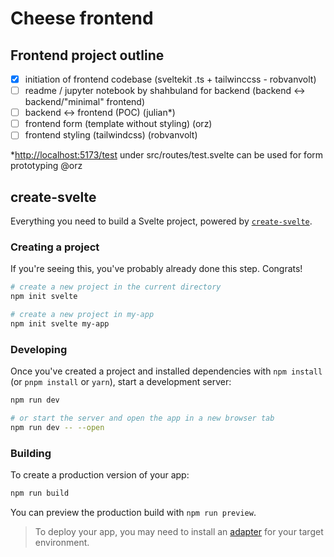 # Cheese frontend

## Frontend project outline

- [x] initiation of frontend codebase (sveltekit .ts + tailwinccss - robvanvolt)
- [ ] readme / jupyter notebook by shahbuland for backend (backend <-> backend/"minimal" frontend)
- [ ] backend <-> frontend (POC) (julian*)
- [ ] frontend form (template without styling) (orz)
- [ ] frontend styling (tailwindcss) (robvanvolt)

*[http://localhost:5173/test](http://localhost:5173/test) under src/routes/test.svelte can be used for form prototyping @orz

## create-svelte

Everything you need to build a Svelte project, powered by [`create-svelte`](https://github.com/sveltejs/kit/tree/master/packages/create-svelte).

### Creating a project

If you're seeing this, you've probably already done this step. Congrats!

```bash
# create a new project in the current directory
npm init svelte

# create a new project in my-app
npm init svelte my-app
```

### Developing

Once you've created a project and installed dependencies with `npm install` (or `pnpm install` or `yarn`), start a development server:

```bash
npm run dev

# or start the server and open the app in a new browser tab
npm run dev -- --open
```

### Building

To create a production version of your app:

```bash
npm run build
```

You can preview the production build with `npm run preview`.

> To deploy your app, you may need to install an [adapter](https://kit.svelte.dev/docs/adapters) for your target environment.
